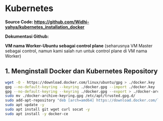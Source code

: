# Kubernetes

**Source Code: 
https://github.com/Widhi-yahya/kubernetes_installation_docker**
 
**Dokumentasi Github:** 

**VM nama Worker-Ubuntu sebagai control plane**
(seharusnya VM Master sebagai control, namun kami salah run untuk control plane di VM nama Worker)

## 1. Menginstall Docker dan Kubernetes Repository

```bash
wget -O - https://download.docker.com/linux/ubuntu/gpg > ./docker.key
gpg --no-default-keyring --keyring ./docker.gpg --import ./docker.key
gpg --no-default-keyring --keyring ./docker.gpg --export > ./docker-archive-keyring.gpg
sudo mv ./docker-archive-keyring.gpg /etc/apt/trusted.gpg.d/
sudo add-apt-repository "deb [arch=amd64] https://download.docker.com/linux/ubuntu $(lsb_release -cs) stable" -y
sudo apt update -y
sudo apt install git wget curl socat -y
sudo apt install -y docker-ce

